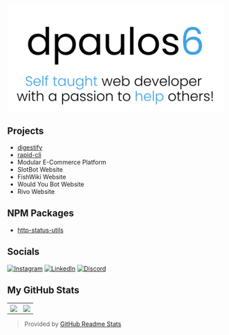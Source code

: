 <a href="https://github.com/dpaulos6"> 
<img src="https://github.com/dpaulos6/dpaulos6/blob/main/dpaulos6_banner.svg" alt="dpaulos6' github banner" style="width: 500px;" />
</a>

<h2>Projects</h2>

- [digestify](https://digestify.dev)
- [rapid-cli](https://github.com/dpaulos6/rapid-cli)
- Modular E-Commerce Platform
- SlotBot Website
- FishWiki Website
- Would You Bot Website
- Rivo Website

<h2>NPM Packages</h2>

- [http-status-utils](https://www.npmjs.com/package/http-status-utils)

<h2>Socials</h2>

[![Instagram](https://skillicons.dev/icons?i=instagram)](https://instagram.com/dpaulos6)
[![LinkedIn](https://skillicons.dev/icons?i=linkedin)](https://linkedin.com/in/dpaulos6)
[![Discord](https://skillicons.dev/icons?i=discord)](https://discord.gg/Y7ujpKmmma)

<h2>My GitHub Stats</h2>

<table>
  <tr>
    <td align="center" style="padding=0;width=50%;">
      <img align="center" style="padding=0;" src="https://github-readme-stats.vercel.app/api?username=dpaulos6&show_icons=true&title_color=40a2e3&text_color=5f5f5f&bg_color=00000000&hide_border=true&icon_color=40a2e3&count_private=true" />
    </td>
    <td align="center" style="padding=0;width=50%;">
      <img align="center" style="padding=0;" src="https://github-readme-stats.vercel.app/api/top-langs/?username=dpaulos6&layout=compact&show_icons=true&title_color=40a2e3&text_color=9f9f9f&bg_color=00000000&hide_border=true&icon_color=40a2e3&count_private=true&exclude_repo=FastOrder-PAP" />
    </td>
  </tr>
</table>

> Provided by [GitHub Readme Stats](https://github.com/anuraghazra/github-readme-stats)
